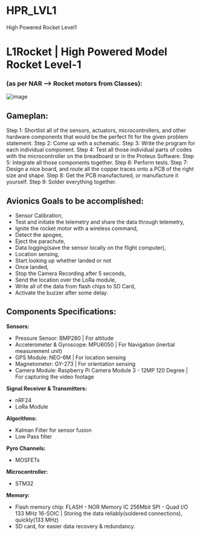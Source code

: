 # HPR_LVL1
High Powered Rocket Level1
# L1Rocket | High Powered Model Rocket Level-1
### (as per NAR --> Rocket motors from Classes):
![image](https://github.com/yup-VARUN/L1Rocket/assets/110617721/90c8edc8-8cfb-430f-9047-7eff27ad1070)

## Gameplan:
Step 1: Shortlist all of the sensors, actuators, microcontrollers, and other hardware components that would be the perfect fit for the given problem statement.
Step 2: Come up with a schematic.
Step 3: Write the program for each individual component.
Step 4: Test all those individual parts of codes with the microcontroller on the breadboard or in the Proteus Software.
Step 5: Integrate all those components together.
Step 6: Perform tests.
Step 7: Design a nice board, and route all the copper traces onto a PCB of the right size and shape.
Step 8: Get the PCB manufactured, or manufacture it yourself.
Step 9: Solder everything together.

## Avionics Goals to be accomplished:
- Sensor Calibration,
- Test and initiate the telemetry and share the data through telemetry,
- Ignite the rocket motor with a wireless command,
- Detect the apogee, 
- Eject the parachute,
- Data logging(save the sensor locally on the flight computer),
- Location sensing,
- Start looking up whether landed or not 
- Once landed,
- Stop the Camera Recording after 5 seconds,
- Send the location over the LoRa module,
- Write all of the data from flash chips to SD Card,
- Activate the buzzer after some delay.

## Components Specifications:
__Sensors:__
- Pressure Sensor: BMP280 | For altitude
- Accelerometer & Gyroscope: MPU6050 | For Navigation (inertial measurement unit)
- GPS Module: NEO-6M | For location sensing
- Magnetometer: GY-273 | For orientation sensing
- Camera Module: Raspberry Pi Camera Module 3 - 12MP 120 Degree | For capturing the video footage

__Signal Receiver & Transmitters:__
- nRF24
- LoRa Module

__Algorithms:__
- Kalman Filter for sensor fusion
- Low Pass filter

__Pyro Channels:__
- MOSFETs

__Microcontroller:__
- STM32

__Memory:__
- Flash memory chip: FLASH - NOR Memory IC 256Mbit SPI - Quad I/O 133 MHz 16-SOIC | Storing the data reliably(soldered connections), quickly(133 MHz)
- SD card, for easier data recovery & redundancy.
